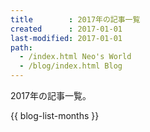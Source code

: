 ```yaml
---
title        : 2017年の記事一覧
created      : 2017-01-01
last-modified: 2017-01-01
path:
  - /index.html Neo's World
  - /blog/index.html Blog
---
```


2017年の記事一覧。

{{ blog-list-months }}
